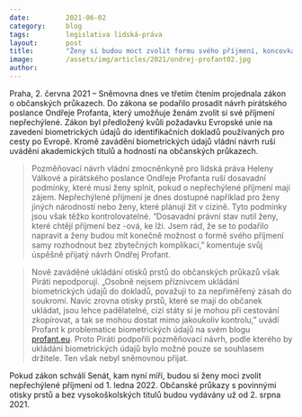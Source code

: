 ```yaml
---
date:         2021-06-02
category:     blog
tags:         legislativa lidská-práva
layout:       post
title:        "Ženy si budou moct zvolit formu svého příjmení, koncovka -ová bude volitelná"
image:        /assets/img/articles/2021/ondrej-profant02.jpg
author:       
---
```

 
 

Praha, 2. června 2021 – Sněmovna dnes ve třetím čtením projednala zákon o občanských průkazech. Do zákona se podařilo prosadit návrh pirátského poslance Ondřeje Profanta, který umožňuje ženám zvolit si své příjmení nepřechýlené. Zákon byl předložený kvůli požadavku Evropské unie na zavedení biometrických údajů do identifikačních dokladů používaných pro cesty po Evropě. Kromě zavádění biometrických údajů vládní návrh ruší uvádění akademických titulů a hodností na občanských průkazech. 

> Pozměňovací návrh vládní zmocněnkyně pro lidská práva Heleny Válkové a pirátského poslance Ondřeje Profanta ruší dosavadní podmínky, které musí ženy splnit, pokud o nepřechýlené příjmení mají zájem. Nepřechýlené příjmení je dnes dostupné například pro ženy jiných národností nebo ženy, které plánují žít v cizině. Tyto podmínky jsou však těžko kontrolovatelné. “Dosavadní právní stav nutil ženy, které chtějí příjmení bez -ová, ke lži. Jsem rád, že se to podařilo napravit a ženy budou mít konečně možnost o formě svého příjmení samy rozhodnout bez zbytečných komplikací,” komentuje svůj úspěšně přijatý návrh Ondřej Profant.

> Nově zaváděné ukládání otisků prstů do občanských průkazů však Piráti nepodporují. „Osobně nejsem příznivcem ukládání biometrických údajů do dokladů, považuji to za nepřiměřený zásah do soukromí. Navíc zrovna otisky prstů, které se mají do občanek ukládat, jsou lehce padělatelné, cizí státy si je mohou při cestování zkopírovat, a tak se mohou dostat mimo jakoukoliv kontrolu,” uvádí Profant k problematice biometrických údajů na svém blogu [profant.eu](https://profant.eu). Proto Piráti podpořili pozměňovací návrh, podle kterého by ukládání biometrických údajů bylo možné pouze se souhlasem držitele. Ten však nebyl sněmovnou přijat.

Pokud zákon schválí Senát, kam nyní míří, budou si ženy moci zvolit nepřechýlené příjmení od 1. ledna 2022. Občanské průkazy s povinnými otisky prstů a bez vysokoškolských titulů budou vydávány už od 2. srpna 2021.

